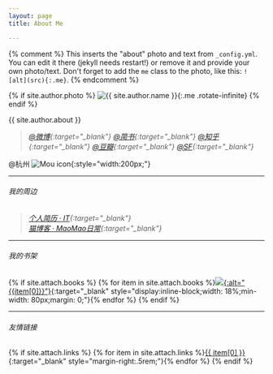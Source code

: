 ```yaml
---
layout: page
title: About Me

---
```


{% comment %}
  This inserts the "about" photo and text from `_config.yml`.
  You can edit it there (jekyll needs restart!) or remove it and provide your own photo/text.
  Don't forget to add the `me` class to the photo, like this: `![alt](src){:.me}`.
{% endcomment %}

{% if site.author.photo %}
![{{ site.author.name }}]({{site.author.photo}}){:.me .rotate-infinite}
{% endif %}

{{ site.author.about }}

>*[@微博](http://weibo.com/603451688){:target="_blank"}*
>*[@简书](http://www.jianshu.com/users/423b873cad24/latest_articles){:target="_blank"}*
>*[@知乎](https://www.zhihu.com/people/Durling_Xie){:target="_blank"}*
>*[@豆瓣](https://www.douban.com/people/Durling/){:target="_blank"}*
>*[@SF](https://segmentfault.com/u/durling){:target="_blank"}*

@杭州
![Mou icon](http://img.6h5.cn/xindot-blog/hangzhou.jpg){:style="width:200px;"}

---

###### 我的周边
>*[个人简历 · IT](http://xiexin.xin/){:target="_blank"}<br/>*
>*[猫博客 · MaoMao日常](http://maomao.nuoluan.com){:target="_blank"}*

---

###### 我的书架
{% if site.attach.books %}
{% for item in site.attach.books %}[![]({{item[2]}}){:alt="{{item[0]}}"}]({{item[1]}}){:target="_blank" style="display:inline-block;width: 18%;min-width: 80px;margin: 0;"}{% endfor %}
{% endif %}

---

###### 友情链接
{% if site.attach.links %}
{% for item in site.attach.links %}[{{ item[0] }}]({{item[1]}}){:target="_blank" style="margin-right:.5rem;"}{% endfor %}
{% endif %}
